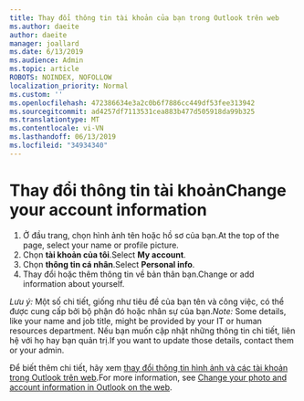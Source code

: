 ```yaml
---
title: Thay đổi thông tin tài khoản của bạn trong Outlook trên web
ms.author: daeite
author: daeite
manager: joallard
ms.date: 6/13/2019
ms.audience: Admin
ms.topic: article
ROBOTS: NOINDEX, NOFOLLOW
localization_priority: Normal
ms.custom: ''
ms.openlocfilehash: 472386634e3a2c0b6f7886cc449df53fee313942
ms.sourcegitcommit: ad4257df7113531cea883b477d505918da99b325
ms.translationtype: MT
ms.contentlocale: vi-VN
ms.lasthandoff: 06/13/2019
ms.locfileid: "34934340"
---
```

# <a name="change-your-account-information"></a><span data-ttu-id="2152d-102">Thay đổi thông tin tài khoản</span><span class="sxs-lookup"><span data-stu-id="2152d-102">Change your account information</span></span>

1. <span data-ttu-id="2152d-103">Ở đầu trang, chọn hình ảnh tên hoặc hồ sơ của bạn.</span><span class="sxs-lookup"><span data-stu-id="2152d-103">At the top of the page, select your name or profile picture.</span></span>
1. <span data-ttu-id="2152d-104">Chọn **tài khoản của tôi**.</span><span class="sxs-lookup"><span data-stu-id="2152d-104">Select **My account**.</span></span>
1. <span data-ttu-id="2152d-105">Chọn **thông tin cá nhân**.</span><span class="sxs-lookup"><span data-stu-id="2152d-105">Select **Personal info**.</span></span>
1. <span data-ttu-id="2152d-106">Thay đổi hoặc thêm thông tin về bản thân bạn.</span><span class="sxs-lookup"><span data-stu-id="2152d-106">Change or add information about yourself.</span></span>

<span data-ttu-id="2152d-107">*Lưu ý:* Một số chi tiết, giống như tiêu đề của bạn tên và công việc, có thể được cung cấp bởi bộ phận đó hoặc nhân sự của bạn.</span><span class="sxs-lookup"><span data-stu-id="2152d-107">*Note:* Some details, like your name and job title, might be provided by your IT or human resources department.</span></span> <span data-ttu-id="2152d-108">Nếu bạn muốn cập nhật những thông tin chi tiết, liên hệ với họ hay bạn quản trị.</span><span class="sxs-lookup"><span data-stu-id="2152d-108">If you want to update those details, contact them or your admin.</span></span>

<span data-ttu-id="2152d-109">Để biết thêm chi tiết, hãy xem [thay đổi thông tin hình ảnh và các tài khoản trong Outlook trên web](https://support.office.com/article/b2dbb289-851d-4bed-93c3-3e136f5659ec).</span><span class="sxs-lookup"><span data-stu-id="2152d-109">For more information, see [Change your photo and account information in Outlook on the web](https://support.office.com/article/b2dbb289-851d-4bed-93c3-3e136f5659ec).</span></span>